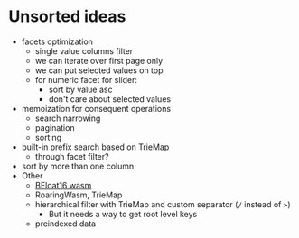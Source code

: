 # Unsorted ideas

- facets optimization
  - single value columns filter
  - we can iterate over first page only
  - we can put selected values on top
  - for numeric facet for slider:
    - sort by value asc
    - don't care about selected values
- memoization for consequent operations
  - search narrowing
  - pagination
  - sorting
- built-in prefix search based on TrieMap
  - through facet filter?
- sort by more than one column
- Other
  - [BFloat16 wasm](https://github.com/tc39/proposal-float16array/issues/7)
  - RoaringWasm, TrieMap
  - hierarchical filter with TrieMap and custom separator (`/` instead of `>`)
    - But it needs a way to get root level keys
  - preindexed data
